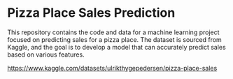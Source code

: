 # Pizza Place Sales Prediction
 This repository contains the code and data for a machine learning project focused on predicting sales for a pizza place. The dataset is sourced from Kaggle, and the goal is to develop a model that can accurately predict sales based on various features.
 
https://www.kaggle.com/datasets/ulrikthygepedersen/pizza-place-sales
